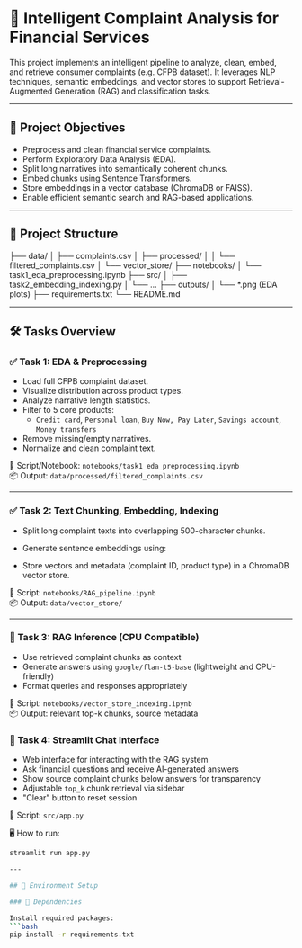 # 🧠 Intelligent Complaint Analysis for Financial Services

This project implements an intelligent pipeline to analyze, clean, embed, and retrieve consumer complaints (e.g. CFPB dataset). It leverages NLP techniques, semantic embeddings, and vector stores to support Retrieval-Augmented Generation (RAG) and classification tasks.

---

## 🚀 Project Objectives

- Preprocess and clean financial service complaints.
- Perform Exploratory Data Analysis (EDA).
- Split long narratives into semantically coherent chunks.
- Embed chunks using Sentence Transformers.
- Store embeddings in a vector database (ChromaDB or FAISS).
- Enable efficient semantic search and RAG-based applications.

---

## 📁 Project Structure

├── data/
│ ├── complaints.csv
│ ├── processed/
│ │ └── filtered_complaints.csv
│ └── vector_store/
├── notebooks/
│ └── task1_eda_preprocessing.ipynb
├── src/
│ ├── task2_embedding_indexing.py
│ └── ...
├── outputs/
│ └── *.png (EDA plots)
├── requirements.txt
└── README.md


---

## 🛠️ Tasks Overview

### ✅ Task 1: EDA & Preprocessing
- Load full CFPB complaint dataset.
- Visualize distribution across product types.
- Analyze narrative length statistics.
- Filter to 5 core products:
  - `Credit card`, `Personal loan`, `Buy Now, Pay Later`, `Savings account`, `Money transfers`
- Remove missing/empty narratives.
- Normalize and clean complaint text.

📄 Script/Notebook: `notebooks/task1_eda_preprocessing.ipynb`  
📦 Output: `data/processed/filtered_complaints.csv`

---

### ✅ Task 2: Text Chunking, Embedding, Indexing
- Split long complaint texts into overlapping 500-character chunks.
- Generate sentence embeddings using:

- Store vectors and metadata (complaint ID, product type) in a ChromaDB vector store.

📄 Script: `notebooks/RAG_pipeline.ipynb`  
📦 Output: `data/vector_store/`

---

### 🧠 Task 3: RAG Inference (CPU Compatible)

- Use retrieved complaint chunks as context
- Generate answers using `google/flan-t5-base` (lightweight and CPU-friendly)
- Format queries and responses appropriately

📄 Script: `notebooks/vector_store_indexing.ipynb`  
📦 Output: relevant top-k chunks, source metadata


### 💬 Task 4: Streamlit Chat Interface

- Web interface for interacting with the RAG system
- Ask financial questions and receive AI-generated answers
- Show source complaint chunks below answers for transparency
- Adjustable `top_k` chunk retrieval via sidebar
- "Clear" button to reset session

📄 Script: `src/app.py`

🖥️ How to run:
```bash
streamlit run app.py

---

## 🧪 Environment Setup

### 🧰 Dependencies

Install required packages:
```bash
pip install -r requirements.txt
